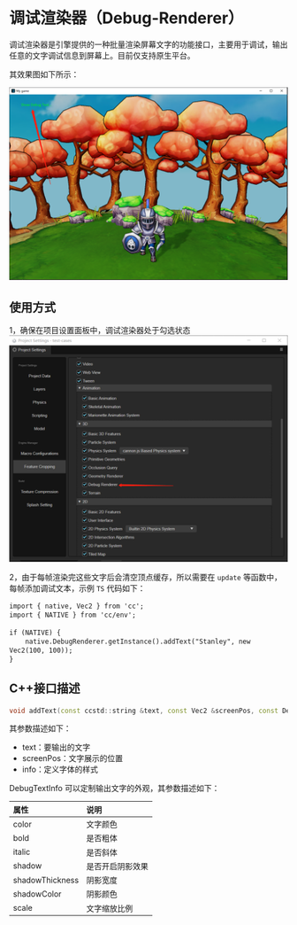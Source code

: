 # 调试渲染器（Debug-Renderer）

调试渲染器是引擎提供的一种批量渲染屏幕文字的功能接口，主要用于调试，输出任意的文字调试信息到屏幕上。目前仅支持原生平台。

其效果图如下所示：

![debug-renderer-demo](./debug-renderer-demo.png)

## 使用方式

1，确保在项目设置面板中，调试渲染器处于勾选状态
![debug-renderer-setting](./debug-renderer-setting.png)

2，由于每帧渲染完这些文字后会清空顶点缓存，所以需要在 ``update`` 等函数中，每帧添加调试文本，示例 `TS` 代码如下：

```TS
import { native, Vec2 } from 'cc';
import { NATIVE } from 'cc/env';

if (NATIVE) {
    native.DebugRenderer.getInstance().addText("Stanley", new Vec2(100, 100));
}
```

## C++接口描述

```cpp
void addText(const ccstd::string &text, const Vec2 &screenPos, const DebugTextInfo &info = DebugTextInfo());
```

其参数描述如下：

- text：要输出的文字
- screenPos：文字展示的位置
- info：定义字体的样式

DebugTextInfo 可以定制输出文字的外观，其参数描述如下：

| 属性 | 说明 |
| :-- | :-- |
| color             | 文字颜色 |
| bold              | 是否粗体 |
| italic            | 是否斜体 |
| shadow            | 是否开启阴影效果 |
| shadowThickness   | 阴影宽度 |
| shadowColor       | 阴影颜色 |
| scale             | 文字缩放比例 |
